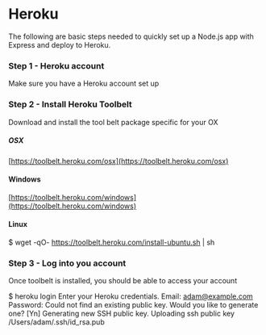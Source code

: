 # Heroku

The following are basic steps needed to quickly set up a Node.js app with Express and deploy to Heroku.

### Step 1 - Heroku account

Make sure you have a Heroku account set up

### Step 2 - Install Heroku Toolbelt

Download and install the tool belt package specific for your OX

##### OSX

[https://toolbelt.heroku.com/osx](https://toolbelt.heroku.com/osx)

#### Windows

[https://toolbelt.heroku.com/windows](https://toolbelt.heroku.com/windows)

#### Linux

  $ wget -qO- https://toolbelt.heroku.com/install-ubuntu.sh | sh

### Step 3 - Log into you account

Once toolbelt is installed, you should be able to access your account

  $ heroku login
  Enter your Heroku credentials.
  Email: adam@example.com
  Password:
  Could not find an existing public key.
  Would you like to generate one? [Yn]
  Generating new SSH public key.
  Uploading ssh public key /Users/adam/.ssh/id_rsa.pub
